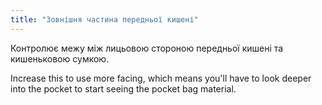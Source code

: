 ```yaml
---
title: "Зовнішня частина передньої кишені"
---
```


Контролює межу між лицьовою стороною передньої кишені та кишеньковою сумкою.

Increase this to use more facing, which means you'll have to look deeper into the pocket to start seeing the pocket bag material.




